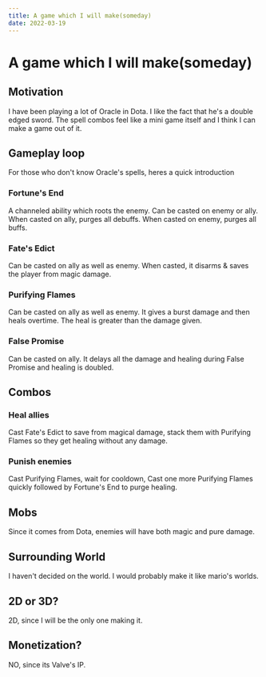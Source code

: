 ```yaml
---
title: A game which I will make(someday)
date: 2022-03-19
---
```

# A game which I will make(someday)

## Motivation
I have been playing a lot of Oracle in Dota. I like the fact that he's a double edged sword.
The spell combos feel like a mini game itself and I think I can make a game out of it.

## Gameplay loop
For those who don't know Oracle's spells, heres a quick introduction

### Fortune's End
A channeled ability which roots the enemy. Can be casted on enemy or ally. When casted on ally, purges all debuffs. When casted on enemy, purges all buffs.

### Fate's Edict
Can be casted on ally as well as enemy. When casted, it disarms & saves the player from magic damage.

### Purifying Flames
Can be casted on ally as well as enemy. It gives a burst damage and then heals overtime. The heal is greater than the damage given.

### False Promise
Can be casted on ally. It delays all the damage and healing during False Promise and healing is doubled.

## Combos

### Heal allies
Cast Fate's Edict to save from magical damage, stack them with Purifying Flames so they get healing without any damage.

### Punish enemies
Cast Purifying Flames, wait for cooldown, Cast one more Purifying Flames quickly followed by Fortune's End to purge healing.

## Mobs
Since it comes from Dota, enemies will have both magic and pure damage.

## Surrounding World
I haven't decided on the world. I would probably make it like mario's worlds.

## 2D or 3D?
2D, since I will be the only one making it.

## Monetization?
NO, since its Valve's IP.
